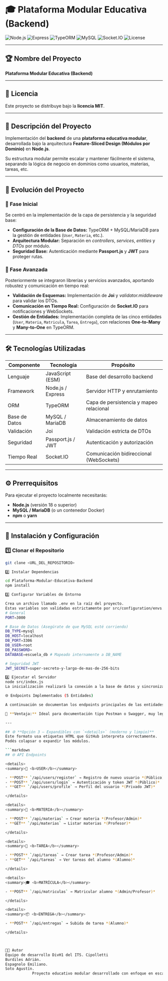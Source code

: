 # 🎓 Plataforma Modular Educativa (Backend)

![Node.js](https://img.shields.io/badge/Node.js-18+-green?logo=node.js)
![Express](https://img.shields.io/badge/Express.js-Framework-lightgrey?logo=express)
![TypeORM](https://img.shields.io/badge/TypeORM-Data%20Mapper-orange?logo=typeorm)
![MySQL](https://img.shields.io/badge/MySQL-Database-blue?logo=mysql)
![Socket.IO](https://img.shields.io/badge/Socket.IO-Realtime-black?logo=socket.io)
![License](https://img.shields.io/badge/License-MIT-yellow.svg)

---

## 🏆 Nombre del Proyecto
**Plataforma Modular Educativa (Backend)**

---

## 📜 Licencia
Este proyecto se distribuye bajo la **licencia MIT**.

---

## 📝 Descripción del Proyecto
Implementación del **backend** de una **plataforma educativa modular**, desarrollada bajo la arquitectura **Feature-Sliced Design (Módulos por Dominio)** en **Node.js**.

Su estructura modular permite escalar y mantener fácilmente el sistema, separando la lógica de negocio en dominios como usuarios, materias, tareas, etc.

---

## 🚀 Evolución del Proyecto

### 🔹 **Fase Inicial**
Se centró en la implementación de la capa de persistencia y la seguridad base:

- **Configuración de la Base de Datos:** TypeORM + MySQL/MariaDB para la gestión de entidades (`User`, `Materia`, etc.).  
- **Arquitectura Modular:** Separación en *controllers*, *services*, *entities* y *DTOs* por módulo.  
- **Seguridad Base:** Autenticación mediante **Passport.js** y **JWT** para proteger rutas.  

### 🔹 **Fase Avanzada**
Posteriormente se integraron librerías y servicios avanzados, aportando robustez y comunicación en tiempo real:

- **Validación de Esquemas:** Implementación de **Joi** y *validator.middleware* para validar los DTOs.  
- **Comunicación en Tiempo Real:** Configuración de **Socket.IO** para notificaciones y WebSockets.  
- **Gestión de Entidades:** Implementación completa de las cinco entidades (`User`, `Materia`, `Matricula`, `Tarea`, `Entrega`), con relaciones **One-to-Many** y **Many-to-One** en TypeORM.

---

## 🛠️ Tecnologías Utilizadas

| **Componente** | **Tecnología** | **Propósito** |
|----------------|----------------|----------------|
| Lenguaje | JavaScript (ESM) | Base del desarrollo backend |
| Framework | Node.js / Express | Servidor HTTP y enrutamiento |
| ORM | TypeORM | Capa de persistencia y mapeo relacional |
| Base de Datos | MySQL / MariaDB | Almacenamiento de datos |
| Validación | Joi | Validación estricta de DTOs |
| Seguridad | Passport.js / JWT | Autenticación y autorización |
| Tiempo Real | Socket.IO | Comunicación bidireccional (WebSockets) |

---

## ⚙️ Prerrequisitos

Para ejecutar el proyecto localmente necesitarás:

- **Node.js** (versión 18 o superior)
- **MySQL / MariaDB** (o un contenedor Docker)
- **npm** o **yarn**

---

## 🚀 Instalación y Configuración

### 1️⃣ Clonar el Repositorio
```bash
git clone <URL_DEL_REPOSITORIO>

2️⃣ Instalar Dependencias

cd Plataforma-Modular-Educativa-Backend
npm install

3️⃣ Configurar Variables de Entorno

Crea un archivo llamado .env en la raíz del proyecto.
Estas variables son validadas estrictamente por src/configuration/envs.js.
# General
PORT=3000

# Base de Datos (Asegúrate de que MySQL esté corriendo)
DB_TYPE=mysql
DB_HOST=localhost
DB_PORT=3306
DB_USER=root
DB_PASSWORD=
DATABASE=escuela_db # Mapeado internamente a DB_NAME

# Seguridad JWT
JWT_SECRET=super-secreto-y-largo-de-mas-de-256-bits

4️⃣ Ejecutar el Servidor
node src/index.js
La inicialización realizará la conexión a la base de datos y sincronizará las entidades (creando las tablas si no existen).

🌐 Endpoints Implementados (5 Entidades)

A continuación se documentan los endpoints principales de las entidades del sistema, indicando ruta, método, descripción y rol requerido.

📌 **Ventaja:** Ideal para documentación tipo Postman o Swagger, muy legible para devs.

---

## ⚙️ **Opción 3 — Expandibles con `<details>` (moderno y limpio)**  
Este formato usa etiquetas HTML que GitHub interpreta correctamente.  
Podés colapsar o expandir los módulos.

```markdown
## 🌐 API Endpoints

<details>
<summary>👤 <b>USER</b></summary>

- **POST** `/api/users/register` → Registro de nuevo usuario *(Público)*  
- **POST** `/api/users/login` → Autenticación y token JWT *(Público)*  
- **GET** `/api/users/profile` → Perfil del usuario *(Privado JWT)*  

</details>

<details>
<summary>📘 <b>MATERIA</b></summary>

- **POST** `/api/materias` → Crear materia *(Profesor/Admin)*  
- **GET** `/api/materias` → Listar materias *(Profesor)*  

</details>

<details>
<summary>📝 <b>TAREA</b></summary>

- **POST** `/api/tareas` → Crear tarea *(Profesor/Admin)*  
- **GET** `/api/tareas` → Ver tareas del alumno *(Alumno)*  

</details>

<details>
<summary>🎓 <b>MATRÍCULA</b></summary>

- **POST** `/api/matriculas` → Matricular alumno *(Admin/Profesor)*  

</details>

<details>
<summary>📦 <b>ENTREGA</b></summary>

- **POST** `/api/entregas` → Subida de tarea *(Alumno)*  

</details>



👨‍💻 Autor
Equipo de desarrollo DivH1 del ITS. Cipolletti
Burdiles Adrián.
Espagnolo Emiliano.
Soto Agustín.
            Proyecto educativo modular desarrollado con enfoque en escalabilidad, mantenibilidad y buenas prácticas en Node.js. Para presentar como trabajo práctico de la materia BACKEND Liderada por el Profesor Aqueveque Roverto.
